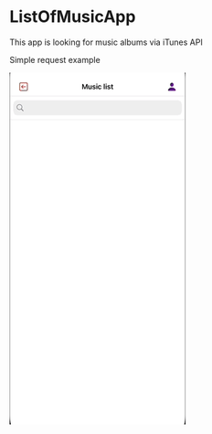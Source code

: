 # ListOfMusicApp
This app is looking for music albums via iTunes API

Simple request example

![image](https://github.com/ABzhnsk/ListOfMusicApp/blob/main/iTunes%20api%20work.gif)
